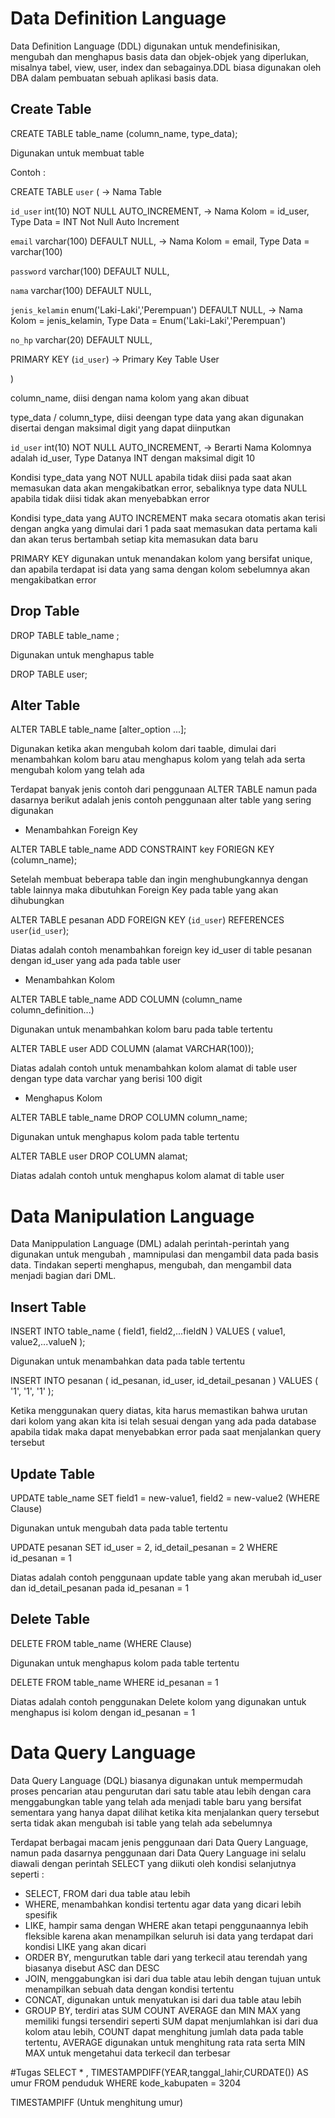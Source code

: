 # Data Definition Language
Data Definition Language (DDL) digunakan untuk mendefinisikan, mengubah dan menghapus basis data dan objek-objek yang diperlukan, misalnya tabel, view, user, index dan sebagainya.DDL biasa digunakan oleh DBA dalam pembuatan sebuah aplikasi basis data.
## Create Table
CREATE TABLE table_name (column_name, type_data);

Digunakan untuk membuat table

Contoh :

CREATE TABLE `user` ( -> Nama Table

  `id_user` int(10) NOT NULL AUTO_INCREMENT, -> Nama Kolom = id_user, Type Data = INT Not Null Auto Increment
  
  `email` varchar(100) DEFAULT NULL, -> Nama Kolom = email, Type Data = varchar(100)
  
  `password` varchar(100) DEFAULT NULL,
  
  `nama` varchar(100) DEFAULT NULL,
  
  `jenis_kelamin` enum('Laki-Laki','Perempuan') DEFAULT NULL, -> Nama Kolom = jenis_kelamin, Type Data = Enum('Laki-Laki','Perempuan')
  
  `no_hp` varchar(20) DEFAULT NULL,
  
  PRIMARY KEY (`id_user`) -> Primary Key Table User
  
)

column_name, diisi dengan nama kolom yang akan dibuat

type_data / column_type, diisi deengan type data yang akan digunakan disertai dengan maksimal digit yang dapat diinputkan

 `id_user` int(10) NOT NULL AUTO_INCREMENT, -> Berarti Nama Kolomnya adalah id_user, Type Datanya INT dengan maksimal digit 10
 
 Kondisi type_data yang NOT NULL apabila tidak diisi pada saat akan memasukan data akan mengakibatkan error, sebaliknya type data NULL apabila tidak diisi tidak akan menyebabkan error
 
 Kondisi type_data yang AUTO INCREMENT maka secara otomatis akan terisi dengan angka yang dimulai dari 1 pada saat memasukan data pertama kali dan akan terus bertambah  setiap kita memasukan data baru
 
 PRIMARY KEY digunakan untuk menandakan kolom yang bersifat unique, dan apabila terdapat isi data yang sama dengan kolom sebelumnya akan mengakibatkan error
 
## Drop Table
DROP TABLE table_name ;

Digunakan untuk menghapus table

DROP TABLE user;

## Alter Table
ALTER TABLE table_name [alter_option ...];

Digunakan ketika akan mengubah kolom dari taable, dimulai dari menambahkan kolom baru atau menghapus kolom yang telah ada serta mengubah kolom yang telah ada

Terdapat banyak jenis contoh dari penggunaan ALTER TABLE namun pada dasarnya berikut adalah jenis contoh penggunaan alter table yang sering digunakan
- Menambahkan Foreign Key

ALTER TABLE table_name ADD CONSTRAINT key FORIEGN KEY (column_name);

Setelah membuat beberapa table dan ingin menghubungkannya dengan table lainnya maka dibutuhkan Foreign Key pada table yang akan dihubungkan

ALTER TABLE pesanan ADD FOREIGN KEY (`id_user`) REFERENCES `user`(`id_user`);

Diatas adalah contoh menambahkan foreign key id_user di table pesanan dengan id_user yang ada pada table user

- Menambahkan Kolom

ALTER TABLE table_name ADD COLUMN (column_name column_definition...)

Digunakan untuk menambahkan kolom baru pada table tertentu

ALTER TABLE user ADD COLUMN (alamat VARCHAR(100));

Diatas adalah contoh untuk menambahkan kolom alamat di table user dengan type data varchar yang berisi 100 digit

- Menghapus Kolom

ALTER TABLE table_name DROP COLUMN column_name;

Digunakan untuk menghapus kolom pada table tertentu

ALTER TABLE user DROP COLUMN alamat;

Diatas adalah contoh untuk menghapus kolom alamat di table user


# Data Manipulation Language
Data Manippulation Language (DML) adalah perintah-perintah yang digunakan untuk mengubah , mamnipulasi dan mengambil data pada basis data. Tindakan seperti menghapus, mengubah, dan mengambil data menjadi bagian dari DML. 
## Insert Table
INSERT INTO table_name ( field1, field2,...fieldN )
   VALUES
   ( value1, value2,...valueN );

Digunakan untuk menambahkan data pada table tertentu

INSERT INTO pesanan ( id_pesanan, id_user, id_detail_pesanan )
   VALUES
   ( '1', '1', '1' );

Ketika menggunakan query diatas, kita harus memastikan bahwa urutan dari kolom yang akan kita isi telah sesuai dengan yang ada pada database apabila tidak maka dapat menyebabkan error pada saat menjalankan query tersebut

## Update Table
UPDATE table_name SET field1 = new-value1, field2 = new-value2
(WHERE Clause)

Digunakan untuk mengubah data pada table tertentu

UPDATE pesanan SET id_user = 2, id_detail_pesanan = 2
WHERE id_pesanan = 1

Diatas adalah contoh penggunaan update table yang akan merubah id_user dan id_detail_pesanan pada id_pesanan = 1

## Delete Table
DELETE FROM table_name (WHERE Clause)

Digunakan untuk menghapus kolom pada table tertentu

DELETE FROM table_name WHERE id_pesanan = 1

Diatas adalah contoh penggunakan Delete kolom yang digunakan untuk menghapus isi kolom dengan id_pesanan = 1

# Data Query Language
Data Query Language (DQL) biasanya digunakan untuk mempermudah proses pencarian atau pengurutan dari satu table atau lebih dengan cara menggabungkan table yang telah ada menjadi table baru yang bersifat sementara yang hanya dapat dilihat ketika kita menjalankan query tersebut serta tidak akan mengubah isi table yang telah ada sebelumnya

Terdapat berbagai macam jenis penggunaan dari Data Query Language, namun pada dasarnya penggunaan dari Data Query Language ini selalu diawali dengan perintah SELECT yang diikuti oleh kondisi selanjutnya seperti :
- SELECT, FROM dari dua table atau lebih
- WHERE, menambahkan kondisi tertentu agar data yang dicari lebih spesifik
- LIKE, hampir sama dengan WHERE akan tetapi penggunaannya lebih fleksible karena akan menampilkan seluruh isi data yang terdapat dari kondisi LIKE yang akan dicari
- ORDER BY, mengurutkan table dari yang terkecil atau terendah yang biasanya disebut ASC dan DESC
- JOIN, menggabungkan isi dari dua table atau lebih dengan tujuan untuk menampilkan sebuah data dengan kondisi tertentu
- CONCAT, digunakan untuk menyatukan isi dari dua table atau lebih
- GROUP BY, terdiri atas SUM COUNT AVERAGE dan MIN MAX yang memiliki fungsi tersendiri seperti SUM dapat menjumlahkan isi dari dua kolom atau lebih, COUNT dapat menghitung jumlah data pada table tertentu, AVERAGE digunakan untuk menghitung rata rata serta MIN MAX untuk mengetahui data terkecil dan terbesar


#Tugas
SELECT * , TIMESTAMPDIFF(YEAR,tanggal_lahir,CURDATE()) AS umur 
FROM penduduk 
WHERE kode_kabupaten = 3204

TIMESTAMPIFF (Untuk menghitung umur)
